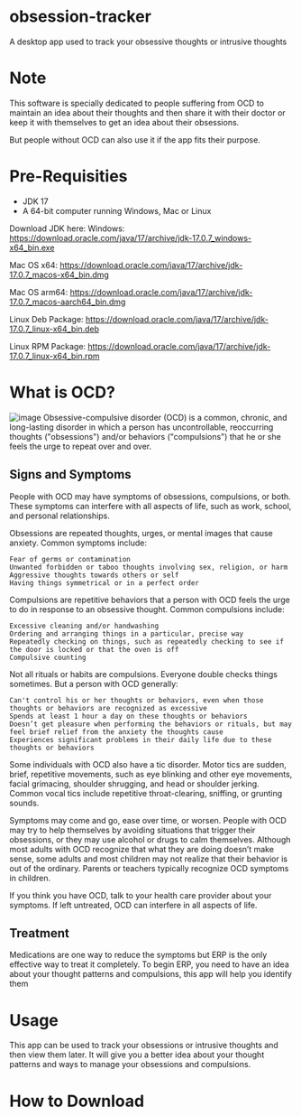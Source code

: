 # obsession-tracker
A desktop app used to track your obsessive thoughts or intrusive thoughts

# Note
This software is specially dedicated to people suffering from OCD to maintain an idea about their thoughts and then share it with their doctor or keep it with themselves to get an idea about their obsessions.

But people without OCD can also use it if the app fits their purpose.

# Pre-Requisities
- JDK 17
- A 64-bit computer running Windows, Mac or Linux

Download JDK here:
Windows: https://download.oracle.com/java/17/archive/jdk-17.0.7_windows-x64_bin.exe

Mac OS x64: https://download.oracle.com/java/17/archive/jdk-17.0.7_macos-x64_bin.dmg

Mac OS arm64: https://download.oracle.com/java/17/archive/jdk-17.0.7_macos-aarch64_bin.dmg

Linux Deb Package: https://download.oracle.com/java/17/archive/jdk-17.0.7_linux-x64_bin.deb

Linux RPM Package: https://download.oracle.com/java/17/archive/jdk-17.0.7_linux-x64_bin.rpm

# What is OCD?
![image](https://github.com/SpaciousCoder78/obsession-tracker/assets/88923986/03169dfd-fb64-4ec1-910c-7684ba6887f5)
Obsessive-compulsive disorder (OCD) is a common, chronic, and long-lasting disorder in which a person has uncontrollable, reoccurring thoughts ("obsessions") and/or behaviors ("compulsions") that he or she feels the urge to repeat over and over.

## Signs and Symptoms



People with OCD may have symptoms of obsessions, compulsions, or both. These symptoms can interfere with all aspects of life, such as work, school, and personal relationships.

Obsessions are repeated thoughts, urges, or mental images that cause anxiety. Common symptoms include:

    Fear of germs or contamination
    Unwanted forbidden or taboo thoughts involving sex, religion, or harm
    Aggressive thoughts towards others or self
    Having things symmetrical or in a perfect order

Compulsions are repetitive behaviors that a person with OCD feels the urge to do in response to an obsessive thought. Common compulsions include:

    Excessive cleaning and/or handwashing
    Ordering and arranging things in a particular, precise way
    Repeatedly checking on things, such as repeatedly checking to see if the door is locked or that the oven is off
    Compulsive counting

Not all rituals or habits are compulsions. Everyone double checks things sometimes. But a person with OCD generally:

    Can't control his or her thoughts or behaviors, even when those thoughts or behaviors are recognized as excessive
    Spends at least 1 hour a day on these thoughts or behaviors
    Doesn’t get pleasure when performing the behaviors or rituals, but may feel brief relief from the anxiety the thoughts cause
    Experiences significant problems in their daily life due to these thoughts or behaviors

Some individuals with OCD also have a tic disorder. Motor tics are sudden, brief, repetitive movements, such as eye blinking and other eye movements, facial grimacing, shoulder shrugging, and head or shoulder jerking. Common vocal tics include repetitive throat-clearing, sniffing, or grunting sounds.

Symptoms may come and go, ease over time, or worsen. People with OCD may try to help themselves by avoiding situations that trigger their obsessions, or they may use alcohol or drugs to calm themselves. Although most adults with OCD recognize that what they are doing doesn’t make sense, some adults and most children may not realize that their behavior is out of the ordinary. Parents or teachers typically recognize OCD symptoms in children.

If you think you have OCD, talk to your health care provider about your symptoms. If left untreated, OCD can interfere in all aspects of life.

## Treatment
Medications are one way to reduce the symptoms but ERP is the only effective way to treat it completely. To begin ERP, you need to have an idea about your thought patterns and compulsions, this app will help you identify them


# Usage

This app can be used to track your obsessions or intrusive thoughts and then view them later. It will give you a better idea about your thought patterns and ways to manage your obsessions and compulsions.

# How to Download

